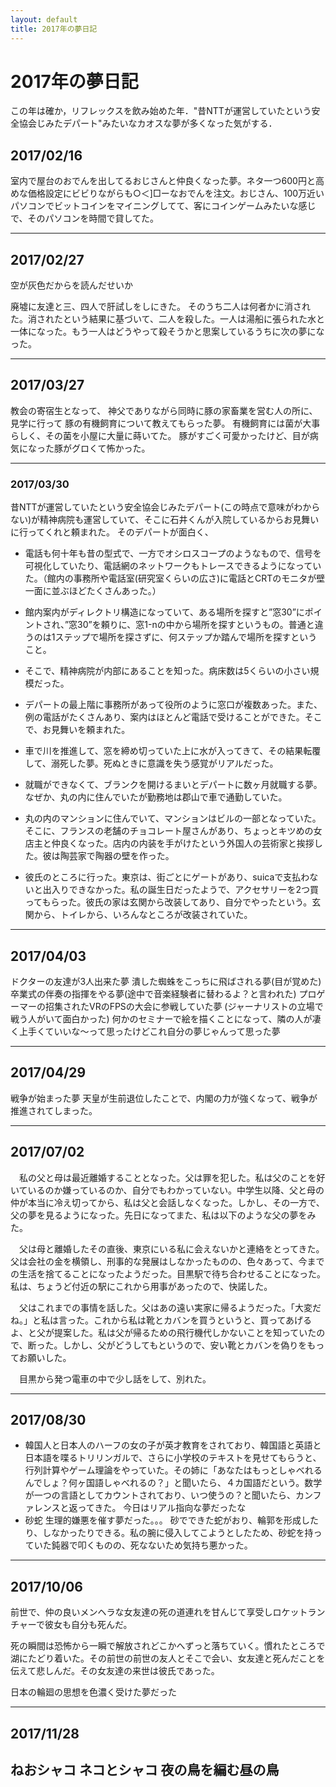 ```yaml
---
layout: default
title: 2017年の夢日記
---
```


# 2017年の夢日記
この年は確か，リフレックスを飲み始めた年．"昔NTTが運営していたという安全協会じみたデパート"みたいなカオスな夢が多くなった気がする．


## 2017/02/16
室内で屋台のおでんを出してるおじさんと仲良くなった夢。ネタ一つ600円と高めな価格設定にビビりながらも○＜]□ーなおでんを注文。おじさん、100万近いパソコンでビットコインをマイニングしてて、客にコインゲームみたいな感じで、そのパソコンを時間で貸してた。

---
## 2017/02/27
空が灰色だからを読んだせいか

廃墟に友達と三、四人で肝試しをしにきた。
そのうち二人は何者かに消された。消されたという結果に基づいて、二人を殺した。一人は湯船に張られた水と一体になった。もう一人はどうやって殺そうかと思案しているうちに次の夢になった。

---
## 2017/03/27
教会の寄宿生となって、
神父でありながら同時に豚の家畜業を営む人の所に、見学に行って
豚の有機飼育について教えてもらった夢。
有機飼育には菌が大事らしく、その菌を小屋に大量に蒔いてた。
豚がすごく可愛かったけど、目が病気になった豚がグロくて怖かった。

---
### 2017/03/30
昔NTTが運営していたという安全協会じみたデパート(この時点で意味がわからない)が精神病院も運営していて、そこに石井くんが入院しているからお見舞いに行ってくれと頼まれた。
そのデパートが面白く、
   - 電話も何十年も昔の型式で、一方でオシロスコープのようなもので、信号を可視化していたり、電話網のネットワークもトレースできるようになっていた。（館内の事務所や電話室(研究室くらいの広さ)に電話とCRTのモニタが壁一面に並ぶほどたくさんあった。）
   - 館内案内がディレクトリ構造になっていて、ある場所を探すと”窓30”にポイントされ、”窓30”を頼りに、窓1-nの中から場所を探すというもの。普通と違うのは1ステップで場所を探さずに、何ステップか踏んで場所を探すということ。
   - そこで、精神病院が内部にあることを知った。病床数は5くらいの小さい規模だった。
   - デパートの最上階に事務所があって役所のように窓口が複数あった。また、例の電話がたくさんあり、案内はほとんど電話で受けることができた。そこで、お見舞いを頼まれた。

- 車で川を推進して、窓を締め切っていた上に水が入ってきて、その結果転覆して、溺死した夢。死ぬときに意識を失う感覚がリアルだった。

- 就職ができなくて、ブランクを開けるまいとデパートに数ヶ月就職する夢。なぜか、丸の内に住んでいたが勤務地は郡山で車で通勤していた。

- 丸の内のマンションに住んでいて、マンションはビルの一部となっていた。そこに、フランスの老舗のチョコレート屋さんがあり、ちょっとキツめの女店主と仲良くなった。店内の内装を手がけたという外国人の芸術家と挨拶した。彼は陶芸家で陶器の壁を作った。

- 彼氏のところに行った。東京は、街ごとにゲートがあり、suicaで支払わないと出入りできなかった。私の誕生日だったようで、アクセサリーを2つ買ってもらった。彼氏の家は玄関から改装してあり、自分でやったという。玄関から、トイレから、いろんなところが改装されていた。


---
## 2017/04/03
ドクターの友達が3人出来た夢
潰した蜘蛛をこっちに飛ばされる夢(目が覚めた)
卒業式の伴奏の指揮をやる夢(途中で音楽経験者に替わるよ？と言われた)
プロゲーマーの招集されたVRのFPSの大会に参戦していた夢 (ジャーナリストの立場で戦う人がいて面白かった)
何かのセミナーで絵を描くことになって、隣の人が凄く上手くていいな〜って思ったけどこれ自分の夢じゃんって思った夢

---
## 2017/04/29
戦争が始まった夢
天皇が生前退位したことで、内閣の力が強くなって、戦争が推進されてしまった。


---
## 2017/07/02
　私の父と母は最近離婚することとなった。父は罪を犯した。私は父のことを好いているのか嫌っているのか、自分でもわかっていない。中学生以降、父と母の仲が本当に冷え切ってから、私は父と会話しなくなった。しかし、その一方で、父の夢を見るようになった。先日になってまた、私は以下のような父の夢をみた。

　父は母と離婚したその直後、東京にいる私に会えないかと連絡をとってきた。父は会社の金を横領し、刑事的な発展はしなかったものの、色々あって、今までの生活を捨てることになったようだった。目黒駅で待ち合わせることになった。私は、ちょうど付近の駅にこれから用事があったので、快諾した。

　父はこれまでの事情を話した。父はあの遠い実家に帰るようだった。「大変だね。」と私は言った。これから私は靴とカバンを買うというと、買ってあげるよ、と父が提案した。私は父が帰るための飛行機代しかないことを知っていたので、断った。しかし、父がどうしてもというので、安い靴とカバンを偽りをもってお願いした。

　目黒から発つ電車の中で少し話をして、別れた。

---
## 2017/08/30
- 韓国人と日本人のハーフの女の子が英才教育をされており、韓国語と英語と日本語を喋るトリリンガルで、さらに小学校のテキストを見せてもらうと、行列計算やゲーム理論をやっていた。その姉に「あなたはもっとしゃべれるんでしょ？何ヶ国語しゃべれるの？」と聞いたら、４カ国語だという。数学が一つの言語としてカウントされており、いつ使うの？と聞いたら、カンファレンスと返ってきた。
今日はリアル指向な夢だったな
- 砂蛇
生理的嫌悪を催す夢だった。。。
砂でできた蛇がおり、輪郭を形成したり、しなかったりできる。私の腕に侵入してこようとしたため、砂蛇を持っていた鈍器で叩くものの、死なないため気持ち悪かった。

---
## 2017/10/06
前世で、仲の良いメンヘラな女友達の死の道連れを甘んじて享受しロケットランチャーで彼女も自分も死んだ。

死の瞬間は恐怖から一瞬で解放されどこかへずっと落ちていく。慣れたところで湖にたどり着いた。その前世の前世の友人とそこで会い、女友達と死んだことを伝えて悲しんだ。その女友達の来世は彼氏であった。


日本の輪廻の思想を色濃く受けた夢だった

---
## 2017/11/28
ねおシャコ ネコとシャコ
夜の鳥を編む昼の鳥
---